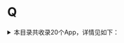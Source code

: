 # Q
<details>
<summary>
本目录共收录20个App，详情见如下：
</summary>

- [QQ浏览器](https://github.com/zirawell/R-Store/tree/main/Rule/QuanX/Adblock/App/Q/QQ%E6%B5%8F%E8%A7%88%E5%99%A8)
- [QQ钱包](https://github.com/zirawell/R-Store/tree/main/Rule/QuanX/Adblock/App/Q/QQ%E9%92%B1%E5%8C%85)
- [QQ音乐](https://github.com/zirawell/R-Store/tree/main/Rule/QuanX/Adblock/App/Q/QQ%E9%9F%B3%E4%B9%90)
- [亲宝宝](https://github.com/zirawell/R-Store/tree/main/Rule/QuanX/Adblock/App/Q/%E4%BA%B2%E5%AE%9D%E5%AE%9D)
- [亲领开门](https://github.com/zirawell/R-Store/tree/main/Rule/QuanX/Adblock/App/Q/%E4%BA%B2%E9%A2%86%E5%BC%80%E9%97%A8)
- [全家便利店](https://github.com/zirawell/R-Store/tree/main/Rule/QuanX/Adblock/App/Q/%E5%85%A8%E5%AE%B6%E4%BE%BF%E5%88%A9%E5%BA%97)
- [全民K歌](https://github.com/zirawell/R-Store/tree/main/Rule/QuanX/Adblock/App/Q/%E5%85%A8%E6%B0%91K%E6%AD%8C)
- [全球购骑士卡](https://github.com/zirawell/R-Store/tree/main/Rule/QuanX/Adblock/App/Q/%E5%85%A8%E7%90%83%E8%B4%AD%E9%AA%91%E5%A3%AB%E5%8D%A1)
- [全能浏览器](https://github.com/zirawell/R-Store/tree/main/Rule/QuanX/Adblock/App/Q/%E5%85%A8%E8%83%BD%E6%B5%8F%E8%A7%88%E5%99%A8)
- [去上网（去哒）](https://github.com/zirawell/R-Store/tree/main/Rule/QuanX/Adblock/App/Q/%E5%8E%BB%E4%B8%8A%E7%BD%91%EF%BC%88%E5%8E%BB%E5%93%92%EF%BC%89)
- [去哪儿](https://github.com/zirawell/R-Store/tree/main/Rule/QuanX/Adblock/App/Q/%E5%8E%BB%E5%93%AA%E5%84%BF)
- [奇点阅读](https://github.com/zirawell/R-Store/tree/main/Rule/QuanX/Adblock/App/Q/%E5%A5%87%E7%82%B9%E9%98%85%E8%AF%BB)
- [奇瑞汽车](https://github.com/zirawell/R-Store/tree/main/Rule/QuanX/Adblock/App/Q/%E5%A5%87%E7%91%9E%E6%B1%BD%E8%BD%A6)
- [汽水音乐](https://github.com/zirawell/R-Store/tree/main/Rule/QuanX/Adblock/App/Q/%E6%B1%BD%E6%B0%B4%E9%9F%B3%E4%B9%90)
- [汽车之家](https://github.com/zirawell/R-Store/tree/main/Rule/QuanX/Adblock/App/Q/%E6%B1%BD%E8%BD%A6%E4%B9%8B%E5%AE%B6)
- [球迷报](https://github.com/zirawell/R-Store/tree/main/Rule/QuanX/Adblock/App/Q/%E7%90%83%E8%BF%B7%E6%8A%A5)
- [穷游](https://github.com/zirawell/R-Store/tree/main/Rule/QuanX/Adblock/App/Q/%E7%A9%B7%E6%B8%B8)
- [蜻蜓FM](https://github.com/zirawell/R-Store/tree/main/Rule/QuanX/Adblock/App/Q/%E8%9C%BB%E8%9C%93FM)
- [起点读书](https://github.com/zirawell/R-Store/tree/main/Rule/QuanX/Adblock/App/Q/%E8%B5%B7%E7%82%B9%E8%AF%BB%E4%B9%A6)
- [趣兜风](https://github.com/zirawell/R-Store/tree/main/Rule/QuanX/Adblock/App/Q/%E8%B6%A3%E5%85%9C%E9%A3%8E)

</details>